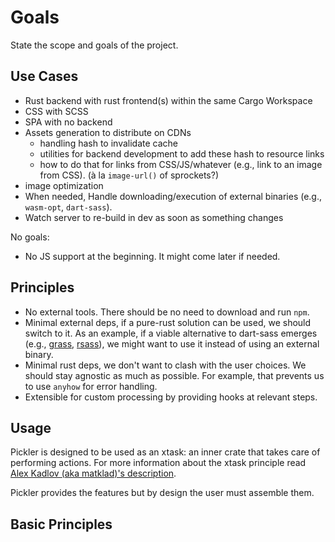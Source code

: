 # Goals

State the scope and goals of the project.

## Use Cases

- Rust backend with rust frontend(s) within the same Cargo Workspace
- CSS with SCSS
- SPA with no backend
- Assets generation to distribute on CDNs
    * handling hash to invalidate cache
    * utilities for backend development to add these hash to resource links
    * how to do that for links from CSS/JS/whatever (e.g., link to an image from
    CSS). (à la `image-url()` of sprockets?)
- image optimization
- When needed, Handle downloading/execution of external binaries (e.g.,
  `wasm-opt`, `dart-sass`).
- Watch server to re-build in dev as soon as something changes

No goals:

- No JS support at the beginning. It might come later if needed.

## Principles

- No external tools. There should be no need to download and run `npm`.
- Minimal external deps, if a pure-rust solution can be used, we should switch
  to it. As an example, if a viable alternative to dart-sass emerges (e.g.,
  [grass][grass], [rsass][rsass]), we might want to use it instead of using an
  external binary.
- Minimal rust deps, we don't want to clash with the user choices. We should
  stay agnostic as much as possible. For example, that prevents us to use
  `anyhow` for error handling.
- Extensible for custom processing by providing hooks at relevant steps.

## Usage

Pickler is designed to be used as an xtask: an inner crate that takes care of
performing actions. For more information about the xtask principle read [Alex
Kadlov (aka matklad)'s description][1].

Pickler provides the features but by design the user must assemble them.

## Basic Principles





[grass]: https://github.com/connorskees/grass
[rsass]: https://github.com/kaj/rsass
[1]: https://github.com/matklad/cargo-xtask
